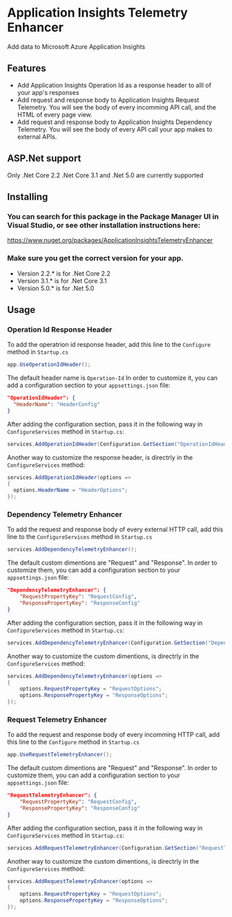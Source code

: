 # Application Insights Telemetry Enhancer
Add data to Microsoft Azure Application Insights

## Features
- Add Application Insights Operation Id as a response header to alll of your app's responses
- Add request and response body to Application Insights Request Telemetry. You will see the body of every incomming API call, and the HTML of every page view.
- Add request and response body to Application Insights Dependency Telemetry. You will see the body of every API call your app makes to external APIs.

## ASP.Net support
Only .Net Core 2.2 .Net Core 3.1 and .Net 5.0 are currently supported

## Installing
### You can search for this package in the Package Manager UI in Visual Studio, or see other installation instructions here:
https://www.nuget.org/packages/ApplicationInsightsTelemetryEnhancer
### Make sure you get the correct version for your app.
- Version 2.2.* is for .Net Core 2.2
- Version 3.1.* is for .Net Core 3.1
- Version 5.0.* is for .Net 5.0

## Usage
### Operation Id Response Header
To add the operatrion id response header, add this line to the `Configure` method in `Startup.cs`
```C#
app.UseOperationIdHeader();
```

The default header name is `Operation-Id`
In order to customize it, you can add a configuration section to your `appsettings.json` file:
```JSON
"OperationIdHeader": {
  "HeaderName": "HeaderConfig"
}
```
After adding the configuration section, pass it in the following way in `ConfigureServices` method in `Startup.cs`:
```C#
services.AddOperationIdHeader(Configuration.GetSection("OperationIdHeader"));
```
Another way to customize the response header, is directrly in the `ConfigureServices` method:
```C#
services.AddOperationIdHeader(options =>
{
  options.HeaderName = "HeaderOptions";
});
```

### Dependency Telemetry Enhancer
To add the request and response body of every external HTTP call, add this line to the `ConfigureServices` method in `Startup.cs`
```C#
services.AddDependencyTelemetryEnhancer();
```

The default custom dimentions are "Request" and "Response".
In order to customize them, you can add a configuration section to your `appsettings.json` file:
```JSON
"DependencyTelemetryEnhancer": {
    "RequestPropertyKey": "RequestConfig",
    "ResponsePropertyKey": "ResponseConfig"
}
```
After adding the configuration section, pass it in the following way in `ConfigureServices` method in `Startup.cs`:
```C#
services.AddDependencyTelemetryEnhancer(Configuration.GetSection("DependencyTelemetryEnhancer"));
```
Another way to customize the custom dimentions, is directrly in the `ConfigureServices` method:
```C#
services.AddDependencyTelemetryEnhancer(options =>
{
    options.RequestPropertyKey = "RequestOptions";
    options.ResponsePropertyKey = "ResponseOptions";
});
```

### Request Telemetry Enhancer
To add the request and response body of every incomming HTTP call, add this line to the `Configure` method in `Startup.cs`
```C#
app.UseRequestTelemetryEnhancer();
```

The default custom dimentions are "Request" and "Response".
In order to customize them, you can add a configuration section to your `appsettings.json` file:
```JSON
"RequestTelemetryEnhancer": {
    "RequestPropertyKey": "RequestConfig",
    "ResponsePropertyKey": "ResponseConfig"
}
```
After adding the configuration section, pass it in the following way in `ConfigureServices` method in `Startup.cs`:
```C#
services.AddRequestTelemetryEnhancer(Configuration.GetSection("RequestTelemetryEnhancer"));
```
Another way to customize the custom dimentions, is directrly in the `ConfigureServices` method:
```C#
services.AddRequestTelemetryEnhancer(options =>
{
    options.RequestPropertyKey = "RequestOptions";
    options.ResponsePropertyKey = "ResponseOptions";
});
```
